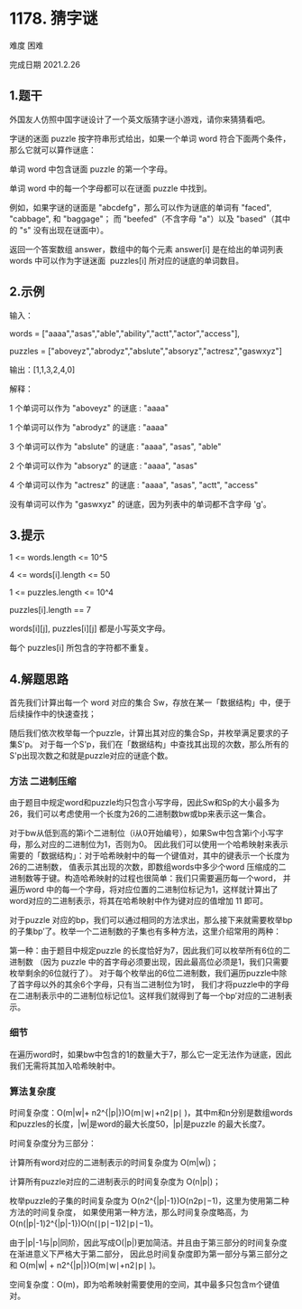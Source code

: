 # 1178. 猜字谜
难度 困难

完成日期 2021.2.26

## 1.题干
外国友人仿照中国字谜设计了一个英文版猜字谜小游戏，请你来猜猜看吧。

字谜的迷面 puzzle 按字符串形式给出，如果一个单词 word 符合下面两个条件，那么它就可以算作谜底：

单词 word 中包含谜面 puzzle 的第一个字母。

单词 word 中的每一个字母都可以在谜面 puzzle 中找到。

例如，如果字谜的谜面是 "abcdefg"，那么可以作为谜底的单词有 "faced", "cabbage", 和 "baggage"；
而 "beefed"（不含字母 "a"）以及 "based"（其中的 "s" 没有出现在谜面中）。

返回一个答案数组 answer，数组中的每个元素 answer[i] 是在给出的单词列表 words 中可以作为字谜迷面 
puzzles[i] 所对应的谜底的单词数目。

## 2.示例
输入：

words = ["aaaa","asas","able","ability","actt","actor","access"], 

puzzles = ["aboveyz","abrodyz","abslute","absoryz","actresz","gaswxyz"]

输出：[1,1,3,2,4,0]

解释：

1 个单词可以作为 "aboveyz" 的谜底 : "aaaa" 

1 个单词可以作为 "abrodyz" 的谜底 : "aaaa"

3 个单词可以作为 "abslute" 的谜底 : "aaaa", "asas", "able"

2 个单词可以作为 "absoryz" 的谜底 : "aaaa", "asas"

4 个单词可以作为 "actresz" 的谜底 : "aaaa", "asas", "actt", "access"

没有单词可以作为 "gaswxyz" 的谜底，因为列表中的单词都不含字母 'g'。

## 3.提示
1 <= words.length <= 10^5

4 <= words[i].length <= 50

1 <= puzzles.length <= 10^4

puzzles[i].length == 7

words[i][j], puzzles[i][j] 都是小写英文字母。

每个 puzzles[i] 所包含的字符都不重复。

## 4.解题思路
首先我们计算出每一个 word 对应的集合 Sw，存放在某一「数据结构」中，便于后续操作中的快速查找；

随后我们依次枚举每一个puzzle，计算出其对应的集合Sp，并枚举满足要求的子集S'p。
对于每一个S'p，我们在「数据结构」中查找其出现的次数，那么所有的 S'p出现次数之和就是puzzle对应的谜底个数。

### 方法 二进制压缩
由于题目中规定word和puzzle均只包含小写字母，因此Sw和Sp的大小最多为26，我们可以考虑使用一个长度为26的二进制数bw或bp来表示这一集合。

对于bw从低到高的第i个二进制位（i从0开始编号），如果Sw中包含第i个小写字母，那么对应的二进制位为1，否则为0。
因此我们可以使用一个哈希映射来表示需要的「数据结构」：对于哈希映射中的每一个键值对，其中的键表示一个长度为26的二进制数，
值表示其出现的次数，即数组words中多少个word 压缩成的二进制数等于键。构造哈希映射的过程也很简单：我们只需要遍历每一个word，
并遍历word 中的每一个字母，将对应位置的二进制位标记为1，这样就计算出了word对应的二进制表示，将其在哈希映射中作为键对应的值增加 11 即可。

对于puzzle 对应的bp，我们可以通过相同的方法求出，那么接下来就需要枚举bp的子集bp′了。枚举一个二进制数的子集也有多种方法，这里介绍常用的两种：

第一种：由于题目中规定puzzle 的长度恰好为7，因此我们可以枚举所有6位的二进制数
（因为 puzzle 中的首字母必须要出现，因此最高位必须是1，我们只需要枚举剩余的6位就行了）。
对于每个枚举出的6位二进制数，我们遍历puzzle中除了首字母以外的其余6个字母，只有当二进制位为1时，
我们才将puzzle中的字母在二进制表示中的二进制位标记位1。这样我们就得到了每一个bp′对应的二进制表示。

### 细节
在遍历word时，如果bw中包含的1的数量大于7，那么它一定无法作为谜底，因此我们无需将其加入哈希映射中。

### 算法复杂度
时间复杂度：O(m|w|+ n2^{|p|})O(m∣w∣+n2∣p∣ )，其中m和n分别是数组words和puzzles的长度，|w|是word的最大长度50，|p|是puzzle 的最大长度7。

时间复杂度分为三部分：

计算所有word对应的二进制表示的时间复杂度为 O(m|w|)；

计算所有puzzle对应的二进制表示的时间复杂度为 O(n|p|)；

枚举puzzle的子集的时间复杂度为 O(n2^{|p|-1})O(n2p∣−1)，这里为使用第二种方法的时间复杂度，
如果使用第一种方法，那么时间复杂度略高，为 O(n(|p|-1)2^{|p|-1})O(n(∣p∣−1)2∣p∣−1)。

由于|p|-1与|p|同阶，因此写成O(|p|)更加简洁。并且由于第三部分的时间复杂度在渐进意义下严格大于第二部分，
因此总时间复杂度即为第一部分与第三部分之和 O(m|w| + n2^{|p|})O(m∣w∣+n2∣p∣ )。

空间复杂度：O(m)，即为哈希映射需要使用的空间，其中最多只包含m个键值对。


